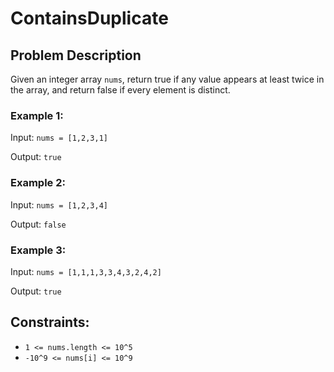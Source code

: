# ContainsDuplicate

## Problem Description

Given an integer array `nums`, return true if any value appears at least twice in the array, and return false if every element is distinct.

### Example 1:

Input: `nums = [1,2,3,1]`

Output: `true`

### Example 2:

Input: `nums = [1,2,3,4]`

Output: `false`

### Example 3:

Input: `nums = [1,1,1,3,3,4,3,2,4,2]`

Output: `true`

## Constraints:

- `1 <= nums.length <= 10^5`
- `-10^9 <= nums[i] <= 10^9`
